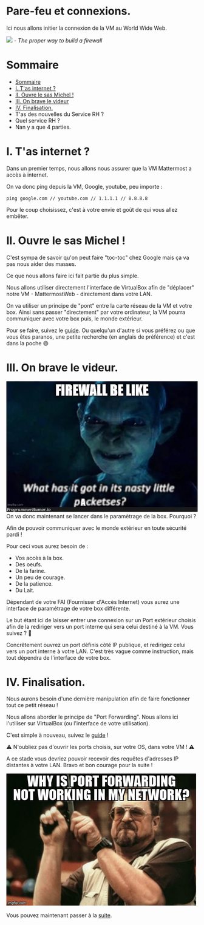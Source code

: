 # Pare-feu et connexions. 

Ici nous allons initier la connexion de la VM au World Wide Web. 

<img src="assests\9akfhcao.bmp"> - *The proper way to build a firewall*

#  Sommaire

 - [Sommaire](#sommaire) 
 - [I. T'as internet ?](#i-tas-internet)
 - [II. Ouvre le sas Michel !](#ii-ouvre-le-sas-michel)
 - [III. On brave le videur](#iii-on-brave-le-videur)
 - [IV. Finalisation.](#iv-finalisation)
 - T'as des nouvelles du Service RH ? 
 - Quel service RH ?
 - Nan y a que 4 parties.

 # I. T'as internet ? 

 Dans un premier temps, nous allons nous assurer que la VM Mattermost a accès à internet.

 On va donc ping depuis la VM, Google, youtube, peu importe : 
 ```
 ping google.com // youtube.com // 1.1.1.1 // 8.8.8.8
 ```
 
 Pour le coup choisissez, c'est à votre envie et goût de qui vous allez embêter. 

 # II. Ouvre le sas Michel !

C'est sympa de savoir qu'on peut faire "toc-toc" chez Google mais ça va pas nous aider des masses. 

 Ce que nous allons faire ici fait partie du plus simple. 

 Nous allons utiliser directement l'interface de VirtualBox afin de "déplacer" notre VM - MattermostWeb - directement dans votre LAN.

 On va utiliser un principe de "pont" entre la carte réseau de la VM et votre box. Ainsi sans passer "directement" par votre ordinateur, la VM pourra communiquer avec votre box puis, le monde extérieur.

 Pour se faire, suivez le [guide](https://wiki.dave.eu/index.php/VirtualBox_Network_Configuration). 
 Ou quelqu'un d'autre si vous préférez ou que vous êtes paranos, une petite recherche (en anglais de préférence) et c'est dans la poche :smile:


 # III. On brave le videur.

 <img src="assests\7m4xxbbs.bmp">
 On va donc maintenant se lancer dans le paramètrage de la box. Pourquoi ?

 Afin de pouvoir communiquer avec le monde extérieur en toute sécurité pardi ! 

Pour ceci vous aurez besoin de : 

 - Vos accès à la box.
 - Des oeufs.
 - De la farine.
 - Un peu de courage.
 - De la patience. 
 - Du Lait.


Dépendant de votre FAI (Fournisser d'Accès Internet) vous aurez une interface de paramétrage de votre box différente. 

Le but étant ici de laisser entrer une connexion sur un Port extérieur choisis afin de la rediriger vers un port interne qui sera celui destiné à la VM. Vous suivez ? :grimacing: 

Concrêtement ouvrez un port définis côté IP publique, et redirigez celui vers un port interne à votre LAN. C'est très vague comme instruction, mais tout dépendra de l'interface de votre box. 

# IV. Finalisation.

Nous aurons besoin d'une dernière manipulation afin de faire fonctionner tout ce petit réseau ! 

Nous allons aborder le principe de "Port Forwarding". Nous allons ici l'utiliser sur VirtualBox (ou l'interface de votre utilisation).

C'est simple à nouveau, suivez le [guide](https://www.it-connect.fr/configurer-le-port-forwarding-sur-une-vm-virtualbox%EF%BB%BF/) ! 

:warning: N'oubliez pas d'ouvrir les ports choisis, sur votre OS, dans votre VM ! :warning:

A ce stade vous devriez pouvoir recevoir des requêtes d'adresses IP distantes à votre LAN. 
Bravo et bon courage pour la suite ! 

<img src="assests\51vda2jn.bmp">

Vous pouvez maintenant passer à la [suite](3-Securite_du_serveur_ovh_partie_1.md).